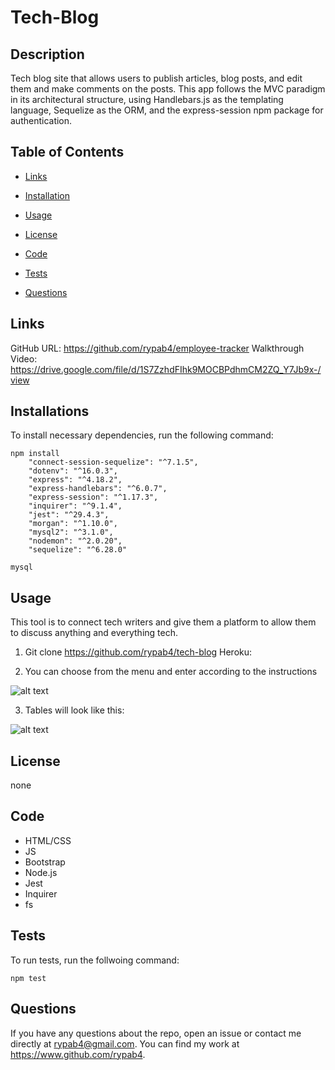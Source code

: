# Tech-Blog

## Description
Tech blog site that allows users to publish articles, blog posts, and edit them and make comments on the posts.  This app follows the MVC paradigm in its architectural structure, using Handlebars.js as the templating language, Sequelize as the ORM, and the express-session npm package for authentication. 



## Table of Contents
* [Links](#links)

* [Installation](#installation)

* [Usage](#usage)

* [License](#license)

* [Code](#code)

* [Tests](#tests)

* [Questions](#questions)

## Links

GitHub URL:  https://github.com/rypab4/employee-tracker
Walkthrough Video: https://drive.google.com/file/d/1S7ZzhdFIhk9MOCBPdhmCM2ZQ_Y7Jb9x-/view 

## Installations 

To install necessary dependencies, run the following command:

```
npm install
    "connect-session-sequelize": "^7.1.5",
    "dotenv": "^16.0.3",
    "express": "^4.18.2",
    "express-handlebars": "^6.0.7",
    "express-session": "^1.17.3",
    "inquirer": "^9.1.4",
    "jest": "^29.4.3",
    "morgan": "^1.10.0",
    "mysql2": "^3.1.0",
    "nodemon": "^2.0.20",
    "sequelize": "^6.28.0"

mysql

```


## Usage
This tool is to connect tech writers and give them a platform to allow them to discuss anything and everything tech.
1.  Git clone https://github.com/rypab4/tech-blog
    Heroku: 


2.  You can choose from the menu and enter according to the instructions

![alt text](./assets/img/Menu.png)

3.  Tables will look like this:

![alt text](./assets/img/tables.png)



## License
    
none


## Code
* HTML/CSS
* JS
* Bootstrap
* Node.js
* Jest
* Inquirer
* fs



## Tests
To run tests, run the follwoing command:
```
npm test
```

## Questions
If you have any questions about the repo, open an issue or contact me directly at rypab4@gmail.com.  You can find my work at https://www.github.com/rypab4.